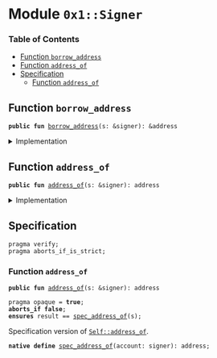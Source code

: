 
<a name="0x1_Signer"></a>

# Module `0x1::Signer`

### Table of Contents

-  [Function `borrow_address`](#0x1_Signer_borrow_address)
-  [Function `address_of`](#0x1_Signer_address_of)
-  [Specification](#0x1_Signer_Specification)
    -  [Function `address_of`](#0x1_Signer_Specification_address_of)



<a name="0x1_Signer_borrow_address"></a>

## Function `borrow_address`



<pre><code><b>public</b> <b>fun</b> <a href="#0x1_Signer_borrow_address">borrow_address</a>(s: &signer): &address
</code></pre>



<details>
<summary>Implementation</summary>


<pre><code><b>native</b> <b>public</b> <b>fun</b> <a href="#0x1_Signer_borrow_address">borrow_address</a>(s: &signer): &address;
</code></pre>



</details>

<a name="0x1_Signer_address_of"></a>

## Function `address_of`



<pre><code><b>public</b> <b>fun</b> <a href="#0x1_Signer_address_of">address_of</a>(s: &signer): address
</code></pre>



<details>
<summary>Implementation</summary>


<pre><code><b>public</b> <b>fun</b> <a href="#0x1_Signer_address_of">address_of</a>(s: &signer): address {
    *<a href="#0x1_Signer_borrow_address">borrow_address</a>(s)
}
</code></pre>



</details>

<a name="0x1_Signer_Specification"></a>

## Specification



<pre><code>pragma verify;
pragma aborts_if_is_strict;
</code></pre>



<a name="0x1_Signer_Specification_address_of"></a>

### Function `address_of`


<pre><code><b>public</b> <b>fun</b> <a href="#0x1_Signer_address_of">address_of</a>(s: &signer): address
</code></pre>




<pre><code>pragma opaque = <b>true</b>;
<b>aborts_if</b> <b>false</b>;
<b>ensures</b> result == <a href="#0x1_Signer_spec_address_of">spec_address_of</a>(s);
</code></pre>



Specification version of <code><a href="#0x1_Signer_address_of">Self::address_of</a></code>.


<a name="0x1_Signer_spec_address_of"></a>


<pre><code><b>native</b> <b>define</b> <a href="#0x1_Signer_spec_address_of">spec_address_of</a>(account: signer): address;
</code></pre>
